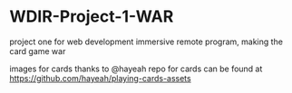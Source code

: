 # WDIR-Project-1-WAR
project one for web development immersive remote program, making the card game war


images for cards thanks to @hayeah repo for cards can be found at https://github.com/hayeah/playing-cards-assets
